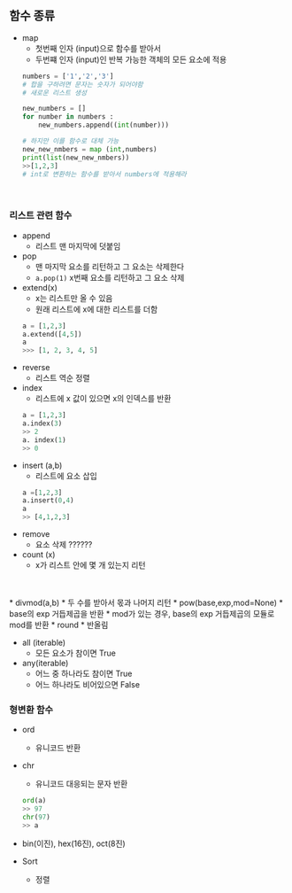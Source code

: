 ## 함수 종류
* map 
    * 첫번째 인자 (input)으로 함수를 받아서 
    * 두번쨰 인자 (input)인 반복 가능한 객체의 모든 요소에 적용
    ```python
    numbers = ['1','2','3']
    # 합을 구하려면 문자는 숫자가 되어야함
    # 새로운 리스트 생성

    new_numbers = []
    for number in numbers :
        new_numbers.append((int(number)))
    
    # 하지만 이를 함수로 대체 가능
    new_new_nmbers = map (int,numbers) 
    print(list(new_new_nmbers))
    >>[1,2,3]
    # int로 변환하는 함수를 받아서 numbers에 적용해라 
    ```
    </br>
### 리스트 관련 함수
* append 
    * 리스트 맨 마지막에 덧붙임
* pop
    * 맨 마지막 요소를 리턴하고 그 요소는 삭제한다 
    * ```a.pop(1)``` x번째 요소를 리턴하고 그 요소 삭제
* extend(x) 
    * x는 리스트만 올 수 있음
    * 원래 리스트에 x에 대한 리스트를 더함
    ```python
    a = [1,2,3]
    a.extend([4,5])
    a
    >>> [1, 2, 3, 4, 5]
    ```
* reverse 
    * 리스트 역순 정렬 
* index
    * 리스트에 x 값이 있으면 x의 인덱스를 반환
    ``` python
    a = [1,2,3]
    a.index(3)
    >> 2
    a. index(1)
    >> 0
    ```
* insert (a,b)
    * 리스트에 요소 삽입
    ```python
    a =[1,2,3]
    a.insert(0,4)
    a 
    >> [4,1,2,3] 
    ```
* remove
    * 요소 삭제 ?????? 
* count (x) 
    * x가 리스트 안에 몇 개 있는지 리턴


</br>
</br>
* divmod(a,b) 
    * 두 수를 받아서 몫과 나머지 리턴
* pow(base,exp,mod=None)
    * base의 exp 거듭제곱을 반환
    * mod가 있는 경우, base의 exp 거듭제곱의 모듈로 mod를 반환
* round 
    * 반올림

* all (iterable)
    * 모든 요소가 참이면 True
* any(iterable)
    * 어느 중 하나라도 참이면 True
    * 어느 하나라도 비어있으면 False

### 형변환 함수
* ord 
    * 유니코드 반환
* chr
    * 유니코드 대응되는 문자 반환
    ```python 
    ord(a)
    >> 97
    chr(97)
    >> a
    ```
* bin(이진), hex(16진), oct(8진)

* Sort 
    * 정렬

